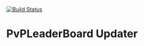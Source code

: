 [![Build Status](https://travis-ci.org/Exupery/pvpleaderboardupdater.svg)](https://travis-ci.org/Exupery/pvpleaderboardupdater)
# PvPLeaderBoard Updater

